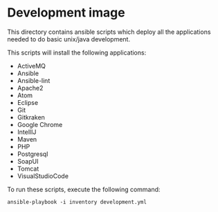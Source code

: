 # Development image

This directory contains ansible scripts which deploy all the applications needed to do basic unix/java development.

This scripts will install the following applications:
- ActiveMQ
- Ansible
- Ansible-lint
- Apache2
- Atom
- Eclipse
- Git
- Gitkraken
- Google Chrome
- IntellIJ
- Maven
- PHP
- Postgresql
- SoapUI
- Tomcat
- VisualStudioCode

To run these scripts, execute the following command:

```ansible-playbook -i inventory development.yml```